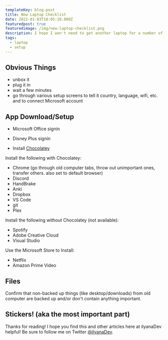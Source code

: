 ```yaml
---
templateKey: blog-post
title: New Laptop Checklist
date: 2022-01-03T18:05:10.000Z
featuredpost: true
featuredimage: /img/new-laptop-checklist.png
description: I hope I won't need to get another laptop for a number of years, but by then I'll have forgotten everything I needed to do to get this one set up. I just got a new Dell XPS, and below I'll list everything I needed to do to take it from a brick of metal in a box to a beautiful and functional machine.
tags:
  - laptop
  - setup
---
```


## Obvious Things

- unbox it
- plug it in 
- wait a few minutes
- go through various setup screens to tell it country, language, wifi, etc. and to connect Microsoft account

## App Download/Setup

- Microsoft Office signin
- Disney Plus signin

- Install [Chocolatey](https://ilyana.dev/blog/2020-06-12-installing-chocolatey/)

Install the following with Chocolatey:

- Chrome (go through old computer tabs, throw out unimportant ones, transfer others. also set to default browser)
- Discord
- HandBrake
- Anki
- Dropbox
- VS Code
- git
- Plex

Install the following without Chocolatey (not available):

- Spotify
- Adobe Creative Cloud
- Visual Studio

Use the Microsoft Store to Install:
- Netflix
- Amazon Prime Video

## Files

Confirm that non-backed up things (like desktop/downloads) from old computer are backed up and/or don't contain anything important.

## Stickers! (aka the most important part)

Thanks for reading! I hope you find this and other articles here at ilyanaDev helpful! Be sure to follow me on Twitter [@ilyanaDev](https://twitter.com/ilyanaDev).
